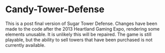 Candy-Tower-Defense
===================
This is a post final version of Sugar Tower Defense. 
Changes have been made to the code after the 2013 Heartland Gaming Expo, rendering some elements unusable. 
It is unlikely this will be repaired. The game is still playable, but the ability to sell towers that have been purchased is not currently available.
